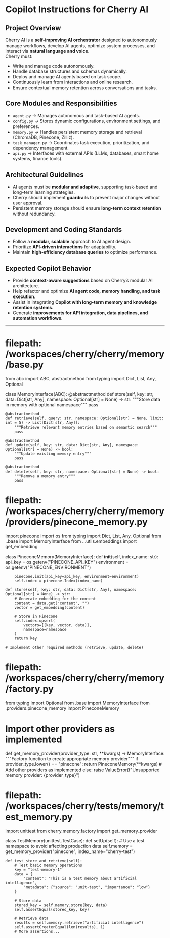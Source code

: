 # Copilot Instructions for Cherry AI

## **Project Overview**
Cherry AI is a **self-improving AI orchestrator** designed to autonomously manage workflows, develop AI agents, optimize system processes, and interact via **natural language and voice**.  
Cherry must:  
- Write and manage code autonomously.  
- Handle database structures and schemas dynamically.  
- Deploy and manage AI agents based on task scope.  
- Continuously learn from interactions and online research.  
- Ensure contextual memory retention across conversations and tasks.  

## **Core Modules and Responsibilities**
- `agent.py` → Manages autonomous and task-based AI agents.  
- `config.py` → Stores dynamic configurations, environment settings, and preferences.  
- `memory.py` → Handles persistent memory storage and retrieval (ChromaDB, Pinecone, Zilliz).  
- `task_manager.py` → Coordinates task execution, prioritization, and dependency management.  
- `api.py` → Interfaces with external APIs (LLMs, databases, smart home systems, finance tools).  

## **Architectural Guidelines**
- AI agents must be **modular and adaptive**, supporting task-based and long-term learning strategies.  
- Cherry should implement **guardrails** to prevent major changes without user approval.  
- Persistent memory storage should ensure **long-term context retention** without redundancy.  

## **Development and Coding Standards**
- Follow a **modular, scalable** approach to AI agent design.  
- Prioritize **API-driven interactions** for adaptability.  
- Maintain **high-efficiency database queries** to optimize performance.  

## **Expected Copilot Behavior**
- Provide **context-aware suggestions** based on Cherry’s modular AI architecture.  
- Help refactor and optimize **AI agent code, memory handling, and task execution**.  
- Assist in integrating **Copilot with long-term memory and knowledge retention systems**.  
- Generate **improvements for API integration, data pipelines, and automation workflows**.  

---

# filepath: /workspaces/cherry/cherry/memory/base.py
from abc import ABC, abstractmethod
from typing import Dict, List, Any, Optional

class MemoryInterface(ABC):
    @abstractmethod
    def store(self, key: str, data: Dict[str, Any], namespace: Optional[str] = None) -> str:
        """Store data in memory with optional namespace"""
        pass
        
    @abstractmethod
    def retrieve(self, query: str, namespace: Optional[str] = None, limit: int = 5) -> List[Dict[str, Any]]:
        """Retrieve relevant memory entries based on semantic search"""
        pass
        
    @abstractmethod
    def update(self, key: str, data: Dict[str, Any], namespace: Optional[str] = None) -> bool:
        """Update existing memory entry"""
        pass
        
    @abstractmethod
    def delete(self, key: str, namespace: Optional[str] = None) -> bool:
        """Remove a memory entry"""
        pass

# filepath: /workspaces/cherry/cherry/memory/providers/pinecone_memory.py
import pinecone
import os
from typing import Dict, List, Any, Optional
from ..base import MemoryInterface
from ...utils.embeddings import get_embedding

class PineconeMemory(MemoryInterface):
    def __init__(self, index_name: str):
        api_key = os.getenv("PINECONE_API_KEY")
        environment = os.getenv("PINECONE_ENVIRONMENT")
        
        pinecone.init(api_key=api_key, environment=environment)
        self.index = pinecone.Index(index_name)
        
    def store(self, key: str, data: Dict[str, Any], namespace: Optional[str] = None) -> str:
        # Generate embedding for the content
        content = data.get("content", "")
        vector = get_embedding(content)
        
        # Store in Pinecone
        self.index.upsert(
            vectors=[(key, vector, data)],
            namespace=namespace
        )
        return key
        
    # Implement other required methods (retrieve, update, delete)

# filepath: /workspaces/cherry/cherry/memory/factory.py
from typing import Optional
from .base import MemoryInterface
from .providers.pinecone_memory import PineconeMemory
# Import other providers as implemented

def get_memory_provider(provider_type: str, **kwargs) -> MemoryInterface:
    """Factory function to create appropriate memory provider"""
    if provider_type.lower() == "pinecone":
        return PineconeMemory(**kwargs)
    # Add other providers as implemented
    else:
        raise ValueError(f"Unsupported memory provider: {provider_type}")

# filepath: /workspaces/cherry/tests/memory/test_memory.py
import unittest
from cherry.memory.factory import get_memory_provider

class TestMemory(unittest.TestCase):
    def setUp(self):
        # Use a test namespace to avoid affecting production data
        self.memory = get_memory_provider("pinecone", index_name="cherry-test")
        
    def test_store_and_retrieve(self):
        # Test basic memory operations
        key = "test-memory-1"
        data = {
            "content": "This is a test memory about artificial intelligence",
            "metadata": {"source": "unit-test", "importance": "low"}
        }
        
        # Store data
        stored_key = self.memory.store(key, data)
        self.assertEqual(stored_key, key)
        
        # Retrieve data
        results = self.memory.retrieve("artificial intelligence")
        self.assertGreaterEqual(len(results), 1)
        # More assertions...
